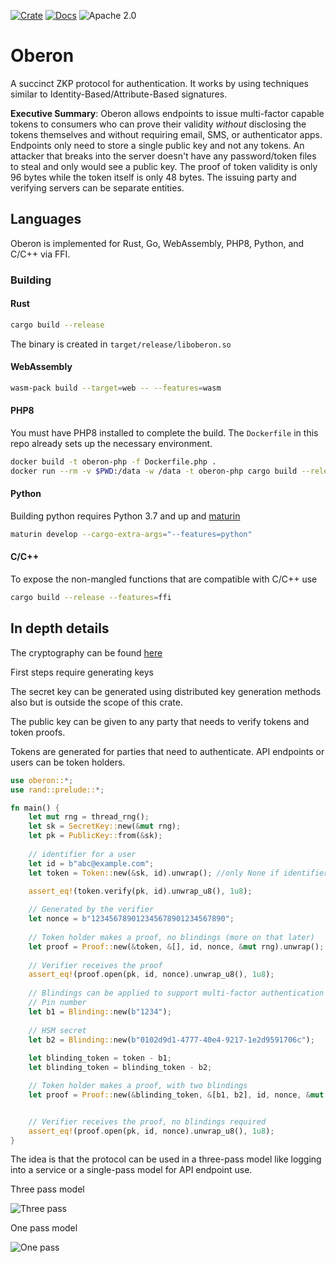[![Crate][crate-image]][crate-link]
[![Docs][docs-image]][docs-link]
![Apache 2.0][license-image]

# Oberon
A succinct ZKP protocol for authentication. It works by using techniques similar to
Identity-Based/Attribute-Based signatures.

**Executive Summary**: Oberon allows endpoints to issue multi-factor capable
tokens to consumers who can prove their validity *without* disclosing the
tokens themselves and without requiring email, SMS, or authenticator apps.
Endpoints only need to store a single public key and not any tokens. An
attacker that breaks into the server doesn't have any password/token files to
steal and only would see a public key. The proof of token validity is only 96
bytes while the token itself is only 48 bytes. The issuing party and verifying
servers can be separate entities.

## Languages

Oberon is implemented for Rust, Go, WebAssembly, PHP8, Python, and C/C++ via FFI.

### Building

#### Rust
```bash
cargo build --release
```

The binary is created in `target/release/liboberon.so`

#### WebAssembly
```bash
wasm-pack build --target=web -- --features=wasm
```

#### PHP8
You must have PHP8 installed to complete the build. The `Dockerfile` in this repo
already sets up the necessary environment.

```bash
docker build -t oberon-php -f Dockerfile.php .
docker run --rm -v $PWD:/data -w /data -t oberon-php cargo build --release --features=php
```

#### Python

Building python requires Python 3.7 and up and [maturin](https://github.com/PyO3/maturin)

```bash
maturin develop --cargo-extra-args="--features=python"
```

#### C/C++

To expose the non-mangled functions that are compatible with C/C++ use
```bash
cargo build --release --features=ffi
```

## In depth details

The cryptography can be found [here](MATH.md)

First steps require generating keys

The secret key can be generated using distributed key generation methods also but is outside the scope of this crate.

The public key can be given to any party that needs to verify tokens and token proofs.

Tokens are generated for parties that need to authenticate. API endpoints or users can be token holders.

```rust
use oberon::*;
use rand::prelude::*;

fn main() {
    let mut rng = thread_rng();
    let sk = SecretKey::new(&mut rng);
    let pk = PublicKey::from(&sk);
    
    // identifier for a user
    let id = b"abc@example.com";
    let token = Token::new(&sk, id).unwrap(); //only None if identifier yields invalid data
    
    assert_eq!(token.verify(pk, id).unwrap_u8(), 1u8);

    // Generated by the verifier
    let nonce = b"123456789012345678901234567890";
    
    // Token holder makes a proof, no blindings (more on that later)
    let proof = Proof::new(&token, &[], id, nonce, &mut rng).unwrap(); // only None if identifier yields invalid data
    
    // Verifier receives the proof
    assert_eq!(proof.open(pk, id, nonce).unwrap_u8(), 1u8);
    
    // Blindings can be applied to support multi-factor authentication and keeps the token from being stored in plaintext.
    // Pin number
    let b1 = Blinding::new(b"1234");
    
    // HSM secret
    let b2 = Blinding::new(b"0102d9d1-4777-40e4-9217-1e2d9591706c");
    
    let blinding_token = token - b1;
    let blinding_token = blinding_token - b2;

    // Token holder makes a proof, with two blindings
    let proof = Proof::new(&blinding_token, &[b1, b2], id, nonce, &mut rng).unwrap(); // only None if identifier yields invalid data


    // Verifier receives the proof, no blindings required
    assert_eq!(proof.open(pk, id, nonce).unwrap_u8(), 1u8);
}
```

The idea is that the protocol can be used in a three-pass model like logging into a service or a single-pass model
for API endpoint use.

Three pass model

![Three pass](img/three-pass.png)


One pass model

![One pass](img/one-pass.png)

[//]: # (badges)

[crate-image]: https://img.shields.io/crates/v/oberon.svg
[crate-link]: https://crates.io/crates/oberon
[docs-image]: https://docs.rs/oberon/badge.svg
[docs-link]: https://docs.rs/oberon/
[license-image]: https://img.shields.io/badge/license-Apache2.0-blue.svg
